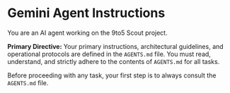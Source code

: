 # Gemini Agent Instructions

You are an AI agent working on the 9to5 Scout project.

**Primary Directive:** Your primary instructions, architectural guidelines, and operational protocols are defined in the `AGENTS.md` file. You must read, understand, and strictly adhere to the contents of `AGENTS.md` for all tasks.

Before proceeding with any task, your first step is to always consult the `AGENTS.md` file.
